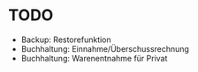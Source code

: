 # TODO

- Backup: Restorefunktion
- Buchhaltung: Einnahme/Überschussrechnung
- Buchhaltung: Warenentnahme für Privat
